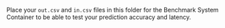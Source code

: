 Place your `out.csv` and `in.csv` files in this folder for the Benchmark System Container to be able to test your prediction accuracy and latency.

